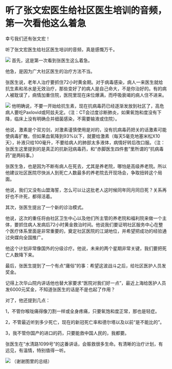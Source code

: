 # 听了张文宏医生给社区医生培训的音频，第一次看他这么着急

幸亏我们还有张文宏！

听了张文宏医生给社区医生培训的音频，真是感慨万千。

![](https://inews.gtimg.com/news_bt/OwsL-U1u2eDXp4Zgi_my5SP218c-mkaew58aQy0XGn-OYAA/1000)
首先，这是第一次看到张医生这么着急。

他急，是因为广大社区医生的治疗方法不当。

张医生说，老年人治疗要抓住72小时黄金期。对于病毒感染，病人一来医生就给抗生素和吊水是无效治疗，那些变好了的病人是自己命大，不是你治好的。有的病人被耽误了，病情加重住院，医院里现在床位爆满，而呼吸衰竭的病人住不进来。

![](https://inews.gtimg.com/news_bt/OqaIHRht8n_XH8iLSV2VnOb8MG4nz6mXkoblDyxh_S3p8AA/1000)
他明确说，不要一开始给抗生素，现在抗病毒药已经逐渐发放到社区了，高危病人要吃Paxlovid或阿兹夫定。（注：CT会过度诊断肺炎，如果氧饱和度没有下降，临床上没有明确合并细菌感染，不需要输液或住院）。

他说，激素是个双刃剑，对激素谨慎使用是对的，没有抗病毒药把关的话激素可能使病毒扩散。但如果血氧降到93%以下，就要给激素（每天5毫克地塞米松X10天），补液只给100毫升，不要给病人的肺部太多液体，病情好转后改口服。（注：张医生这里提到的是真正的抗新冠病毒药，和“赤脚医生四件套”里所谓的“抗病毒药”是两码事。）

张医生急，也是因为不断有病人在死去，尤其是养老院，哪怕是高级养老院。所以他建议社区医院尽快派人到死亡人数最多的养老院去开现场会，争取扭转这个局面。

他说，我们又没有山盟海誓，怎么可以让这批老人这时候同年同月同日死？关系再好也不许死，都得活着。

其次，张医生提出了一个新的诊治模式。

他说，这次的重任将由社区卫生中心以及他们所主管的养老院和福利院来做一个主体，要抓住病人发病后72小时黄金救治时间。他说我们要证明社区服务中心在整个医疗体系里面是非常重要的，奠定社区医院的江湖地位，并希望把成功的经验通过央媒向全国推广。

他这个计划非常像国外的分级诊疗。他说，未来的两个星期非常关键，我们要把死亡人数降下来。

最后，张医生提到了一个有点“庸俗”的事：希望这波战斗之后，给社区医护人员发奖金。

记得上次华山院内讲话他也替大家要求“医院对我们好一点”，最近上海给医护人员发6000元奖金，不知道张医生的话是不是也起了作用？

对了，他还提到几点：

1，不管你喉咙痛得像刀割一样或全身疼痛，只要氧饱和度正常，那也是轻症。

2，不管最近听到多少死亡，现在的新冠死亡率和德尔塔以及以前“是不能比的”。

3，我不管你国产的进口的药，只要能救中国人民的，我都要。

张医生在“水清路1099号”的这番讲话，会赈救很多生命。有清晰的治疗计划，有远见，有温情，特别值得一听。

![](https://inews.gtimg.com/news_bt/OKj0ZKV9xETIu0DcxFbwj6L6D-UtE3KEsgTPhGuWw1jkoAA/1000)
（谢谢图里的总结）

